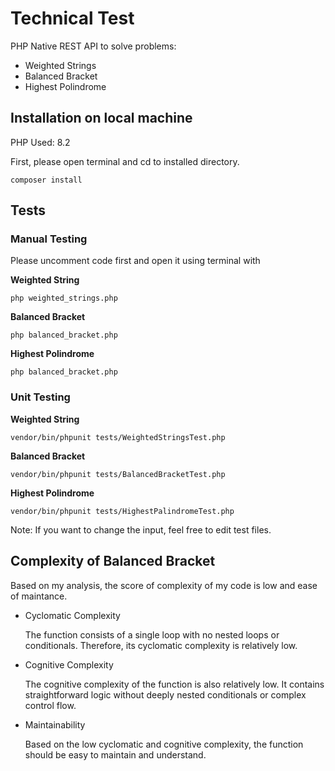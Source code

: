 # Technical Test 
PHP Native REST API to solve problems:

  - Weighted Strings
  - Balanced Bracket
  - Highest Polindrome

## Installation on local machine

PHP Used: 8.2

First, please open terminal and cd to installed directory.


    composer install




## Tests

### Manual Testing
Please uncomment code first and open it using terminal with

**Weighted String**


    php weighted_strings.php




**Balanced Bracket**


    php balanced_bracket.php


**Highest Polindrome**


    php balanced_bracket.php





### Unit Testing

**Weighted String**


    vendor/bin/phpunit tests/WeightedStringsTest.php




**Balanced Bracket**


    vendor/bin/phpunit tests/BalancedBracketTest.php


**Highest Polindrome**


    vendor/bin/phpunit tests/HighestPalindromeTest.php

Note: If you want to change the input, feel free to edit test files.


## Complexity of Balanced Bracket

Based on my analysis, the score of complexity of my code is low and ease of maintance.

- Cyclomatic Complexity 

  The function consists of a single loop with no nested loops or conditionals. Therefore, its cyclomatic complexity is relatively low.

- Cognitive Complexity 

  The cognitive complexity of the function is also relatively low. It contains straightforward logic without deeply nested conditionals or complex control flow.

- Maintainability 

  Based on the low cyclomatic and cognitive complexity, the function should be easy to maintain and understand.

